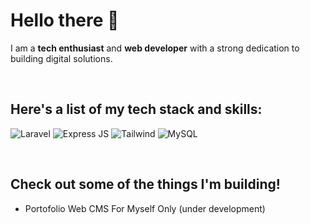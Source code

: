 
# Hello there 👋

I am a **tech enthusiast** and **web developer** with a strong dedication to building digital solutions.


<br>

## Here's a list of my tech stack and skills:

![Laravel](https://img.shields.io/badge/-Laravel-red?style=for-the-badge)
![Express JS](https://img.shields.io/badge/-Express-Green?style=for-the-badge)
![Tailwind](https://img.shields.io/badge/-Tailwind-blue?style=for-the-badge)
![MySQL](https://img.shields.io/badge/-mysql-white?style=for-the-badge)

<br>

## Check out some of the things I'm building!

- Portofolio Web CMS For Myself Only (under development)

<!--
**agilhz/agilhz** is a ✨ _special_ ✨ repository because its `README.md` (this file) appears on your GitHub profile.

Here are some ideas to get you started:

- 🔭 I’m currently working on ...
- 🌱 I’m currently learning ...
- 👯 I’m looking to collaborate on ...
- 🤔 I’m looking for help with ...
- 💬 Ask me about ...
- 📫 How to reach me: ...
- 😄 Pronouns: ...
- ⚡ Fun fact: ...
-->
